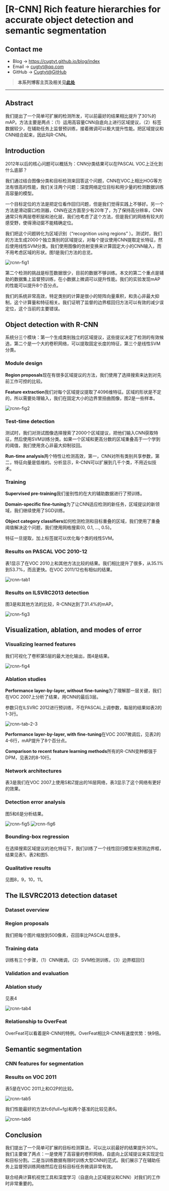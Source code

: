 # [R-CNN] Rich feature hierarchies for accurate object detection and semantic segmentation

## Contact me

* Blog -> <https://cugtyt.github.io/blog/index>
* Email -> <cugtyt@qq.com>
* GitHub -> [Cugtyt@GitHub](https://github.com/Cugtyt)

> **本系列博客主页及相关见**[**此处**](https://cugtyt.github.io/blog/papers/index)

---

## Abstract

我们提出了一个简单可扩展的检测所发，可以前最好的结果相比提升了30%的mAP。方法主要是两点：（1）运用高容量CNN自底向上进行区域提议，（2）标签数据较少，在辅助任务上监督预训练，接着微调可以极大提升性能。把区域提议和CNN结合起来，因此叫R-CNN。

## Introduction

2012年以后的核心问题可以概括为：CNN分类结果可以在PASCAL VOC上泛化到什么底部？

我们通过结合图像分类和目标检测来回答这个问题，CNN在VOC上相比HOG等方法有很高的性能，我们关注两个问题：深度网络定位目标和用少量的检测数据训练高容量的模型。

一个目标定位的方法是把定位看作回归问题，但是我们觉得实践上不够好。另一个方法是滑动窗口检测器，CNN在这方面至少有20年了，为了保持高分辨率，CNN通常只有两层卷积层和池化层，我们也考虑了这个方法，但是我们的网络有较大的感受野，使得滑动窗不能精确定位。

我们把这个问题转化为区域识别（“recognition using regions” ）。测试时，我们的方法生成2000个独立类别的区域提议，对每个提议使用CNN提取定长特征，然后使用线性SVM分类。我们使用图像的仿射变换来计算固定大小的CNN输入，而不用考虑区域的形状。图1是我们方法的总览。

![rcnn-fig1](R/rcnn-fig1.png)

第二个检测的挑战是标签数据很少，目前的数据不够训练。本文的第二个重点是辅助的数据集上监督预训练，在小数据上微调可以提升性能。我们的实验发现mAP的性能可以提升8个百分点。

我们的系统非常高效，特定类别的计算是很小的矩阵向量乘积，和贪心非最大抑制，这个计算量和特征相关。我们证明了监督的边界框回归方法可以有效的减少误定位，这个当前的主要错误。

## Object detection with R-CNN

系统分三个模块：第一个生成类别独立的区域提议，这些提议决定了检测的有效候选，第二个是一个大的卷积网络，可以提取固定长度的特征，第三个是线性SVM分类。

### Module design

**Region proposals**现在有很多区域提议的方法，我们使用了选择搜索来达到对先前工作可控的比较。

**Feature extraction**我们对每个区域提议提取了4096维特征。区域的形状是不定的，所以需要处理输入，我们在固定大小的边界里扭曲图像，图2是一些样本。

![rcnn-fig2](R/rcnn-fig2.png)

### Test-time detection

测试时，我们对测试图像选择搜索了2000个区域提议，把他们输入CNN获取特征，然后使用SVM训练分类。如果一个区域和更高分数的区域重叠高于一个学到的阈值，我们使用贪心非最大抑制驳回。

**Run-time analysis**两个特性让检测高效，第一，CNN对所有类别共享参数，第二，特征向量是低维的。分析显示，R-CNN可以扩展到几千个类，不用近似技术。

### Training

**Supervised pre-training**我们鉴别性的在大的辅助数据进行了预训练。

**Domain-specific fine-tuning**为了让CNN适应检测的新任务，区域提议的新领域，我们继续使用了SGD训练。

**Object category classifiers**如何检测检测和目标重叠的区域，我们使用了重叠阈值解决这个问题，我们使用网格搜索{0, 0.1, ..., 0.5}。

特征一旦提取，加上标签就可以优化每个类的线性SVM。

### Results on PASCAL VOC 2010-12

表1显示了在VOC 2010上和其他方法比较的结果。我们相比提升了很多，从35.1%到53.7%，而且更快。在VOC 2011/12也有相似的结果。

![rcnn-tab1](R/rcnn-tab1.png)

### Results on ILSVRC2013 detection

图3是和其他方法的比较，R-CNN达到了31.4%的mAP。

![rcnn-fig3](R/rcnn-fig3.png)

## Visualization, ablation, and modes of error

### Visualizing learned features

我们可视化了卷积第5层的最大池化输出，图4是结果。

![rcnn-fig4](R/rcnn-fig4.png)

### Ablation studies

**Performance layer-by-layer, without fine-tuning**为了理解那一层关键，我们在VOC 2007上分析了结果，用CNN的最后3层。

参数只在ILSVRC 2012进行预训练，不在PASCAL上调参数，每层的结果如表2的1-3行。

![rcnn-tab-2-3](R/rcnn-tab-2-3.png)

**Performance layer-by-layer, with fine-tuning**在VOC 2007微调后，见表2的4-6行，mAP提升了8个百分点。

**Comparison to recent feature learning methods**所有的R-CNN变种都强于DPM，见表2的8-10行。

### Network architectures

表3是我们在VOC 2007上使用S和Z提出的16层网络，表3显示了这个网络有更好的效果。

### Detection error analysis

图5和6是分析结果。

![rcnn-fig5](R/rcnn-fig5.png)
![rcnn-fig6](R/rcnn-fig6.png)

### Bounding-box regression

在选择搜索区域提议的池化特征下，我们训练了一个线性回归模型来预测边界框，结果见表1，表2和图5.

### Qualitative results

见图8，9，10，11。

## The ILSVRC2013 detection dataset

### Dataset overview

### Region proposals

我们把每个图片缩放到500像素，召回率比PASCAL低很多。

### Training data

训练有三个步骤，（1）CNN微调，（2）SVM检测训练，（3）边界框回归

### Validation and evaluation

### Ablation study

见表4

![rcnn-tab4](R/rcnn-tab4.png)

### Relationship to OverFeat

OverFeat可以看着是R-CNN的特例。OverFeat相比R-CNN有速度优势：快9倍。

## Semantic segmentation

### CNN features for segmentation

### Results on VOC 2011

表5是在VOC 2011上和O2P的比较。

![rcnn-tab5](R/rcnn-tab5.png)

我们性能最好的方法fc6(full+fg)和两个基准的比较见表6。

![rcnn-tab6](R/rcnn-tab6.png)

## Conclusion

我们提出了一个简单可扩展的目标检测算法，可以比以前最好的结果提升30%。我们主要做了两点：一是使用了高容量的卷积网络，自底向上区域提议来实现定位和目标分割。二是当训练数据有限时训练大型CNN的范式。我们展示了在辅助任务上监督预训练网络然后在目标目标任务微调非常有效。

联合经典计算机视觉工具和深度学习（自底向上区域提议和CNN）对我们的工作时非常重要的。